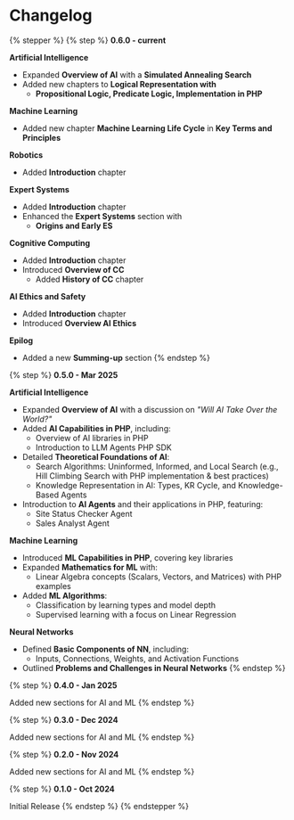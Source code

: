 # Changelog

{% stepper %}
{% step %}
**0.6.0 - current**

**Artificial Intelligence**

* Expanded **Overview of AI** with a **Simulated Annealing Search**
* Added new chapters to **Logical Representation with**
  * **Propositional Logic, Predicate Logic, Implementation in PHP**

**Machine Learning**

* Added new chapter **Machine Learning Life Cycle** in **Key Terms and Principles**

**Robotics**

* Added **Introduction** chapter

**Expert Systems**

* Added **Introduction** chapter
* Enhanced the **Expert Systems** section with
  * **Origins and Early ES**

**Cognitive Computing**

* Added **Introduction** chapter
* Introduced **Overview of CC**
  * Added **History of CC** chapter

**AI Ethics and Safety**

* Added **Introduction** chapter
* Introduced **Overview AI Ethics**

**Epilog**

* Added a new **Summing-up** section
{% endstep %}

{% step %}
**0.5.0 - Mar 2025**

**Artificial Intelligence**

* Expanded **Overview of AI** with a discussion on _"Will AI Take Over the World?"_
* Added **AI Capabilities in PHP**, including:
  * Overview of AI libraries in PHP
  * Introduction to LLM Agents PHP SDK
* Detailed **Theoretical Foundations of AI**:
  * Search Algorithms: Uninformed, Informed, and Local Search (e.g., Hill Climbing Search with PHP implementation & best practices)
  * Knowledge Representation in AI: Types, KR Cycle, and Knowledge-Based Agents
* Introduction to **AI Agents** and their applications in PHP, featuring:
  * Site Status Checker Agent
  * Sales Analyst Agent

**Machine Learning**

* Introduced **ML Capabilities in PHP**, covering key libraries
* Expanded **Mathematics for ML** with:
  * Linear Algebra concepts (Scalars, Vectors, and Matrices) with PHP examples
* Added **ML Algorithms**:
  * Classification by learning types and model depth
  * Supervised learning with a focus on Linear Regression

**Neural Networks**

* Defined **Basic Components of NN**, including:
  * Inputs, Connections, Weights, and Activation Functions
* Outlined **Problems and Challenges in Neural Networks**
{% endstep %}

{% step %}
**0.4.0 - Jan 2025**

Added new sections for AI and ML
{% endstep %}

{% step %}
**0.3.0 - Dec 2024**

Added new sections for AI and ML
{% endstep %}

{% step %}
**0.2.0 - Nov 2024**

Added new sections for AI and ML
{% endstep %}

{% step %}
**0.1.0 - Oct 2024**

Initial Release
{% endstep %}
{% endstepper %}
